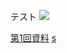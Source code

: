 
テスト
<img src="https://latex.codecogs.com/gif.latex?\iint_{D}&space;dxdy" />

[第1回資料](https://github.com/masataka123/class/blob/master/2020_autumn/materials/1_多変数の連続写像.pdf) 
[s](https://github.com/masataka123/math/blob/master/0_中間レポート_仮.pdf)
